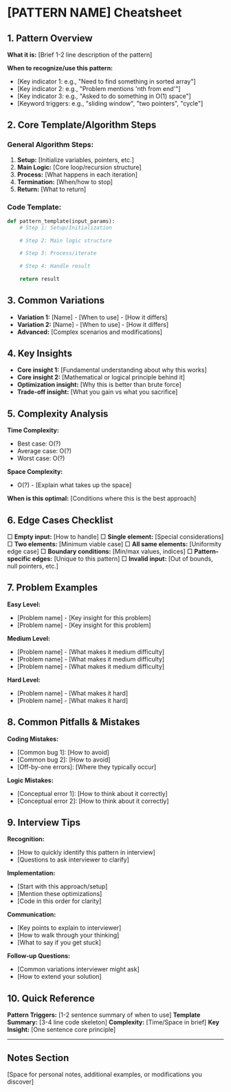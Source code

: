 # [PATTERN NAME] Cheatsheet

## 1. Pattern Overview
**What it is:** [Brief 1-2 line description of the pattern]

**When to recognize/use this pattern:**
- [Key indicator 1: e.g., "Need to find something in sorted array"]
- [Key indicator 2: e.g., "Problem mentions 'nth from end'"]
- [Key indicator 3: e.g., "Asked to do something in O(1) space"]
- [Keyword triggers: e.g., "sliding window", "two pointers", "cycle"]

## 2. Core Template/Algorithm Steps

### General Algorithm Steps:
1. **Setup:** [Initialize variables, pointers, etc.]
2. **Main Logic:** [Core loop/recursion structure]
3. **Process:** [What happens in each iteration]
4. **Termination:** [When/how to stop]
5. **Return:** [What to return]

### Code Template:
```python
def pattern_template(input_params):
    # Step 1: Setup/Initialization
    
    # Step 2: Main logic structure
    
    # Step 3: Process/iterate
    
    # Step 4: Handle result
    
    return result
```

## 3. Common Variations
- **Variation 1:** [Name] - [When to use] - [How it differs]
- **Variation 2:** [Name] - [When to use] - [How it differs]
- **Advanced:** [Complex scenarios and modifications]

## 4. Key Insights
- **Core insight 1:** [Fundamental understanding about why this works]
- **Core insight 2:** [Mathematical or logical principle behind it]
- **Optimization insight:** [Why this is better than brute force]
- **Trade-off insight:** [What you gain vs what you sacrifice]

## 5. Complexity Analysis
**Time Complexity:**
- Best case: O(?)
- Average case: O(?)
- Worst case: O(?)

**Space Complexity:**
- O(?) - [Explain what takes up the space]

**When is this optimal:** [Conditions where this is the best approach]

## 6. Edge Cases Checklist
□ **Empty input:** [How to handle]
□ **Single element:** [Special considerations]
□ **Two elements:** [Minimum viable case]
□ **All same elements:** [Uniformity edge case]
□ **Boundary conditions:** [Min/max values, indices]
□ **Pattern-specific edges:** [Unique to this pattern]
□ **Invalid input:** [Out of bounds, null pointers, etc.]

## 7. Problem Examples
**Easy Level:**
- [Problem name] - [Key insight for this problem]
- [Problem name] - [Key insight for this problem]

**Medium Level:**
- [Problem name] - [What makes it medium difficulty]
- [Problem name] - [What makes it medium difficulty]
- [Problem name] - [What makes it medium difficulty]

**Hard Level:**
- [Problem name] - [What makes it hard]
- [Problem name] - [What makes it hard]

## 8. Common Pitfalls & Mistakes
**Coding Mistakes:**
- [Common bug 1]: [How to avoid]
- [Common bug 2]: [How to avoid]
- [Off-by-one errors]: [Where they typically occur]

**Logic Mistakes:**
- [Conceptual error 1]: [How to think about it correctly]
- [Conceptual error 2]: [How to think about it correctly]

## 9. Interview Tips
**Recognition:**
- [How to quickly identify this pattern in interview]
- [Questions to ask interviewer to clarify]

**Implementation:**
- [Start with this approach/setup]
- [Mention these optimizations]
- [Code in this order for clarity]

**Communication:**
- [Key points to explain to interviewer]
- [How to walk through your thinking]
- [What to say if you get stuck]

**Follow-up Questions:**
- [Common variations interviewer might ask]
- [How to extend your solution]

## 10. Quick Reference
**Pattern Triggers:** [1-2 sentence summary of when to use]
**Template Summary:** [3-4 line code skeleton]
**Complexity:** [Time/Space in brief]
**Key Insight:** [One sentence core principle]

---

## Notes Section
[Space for personal notes, additional examples, or modifications you discover]